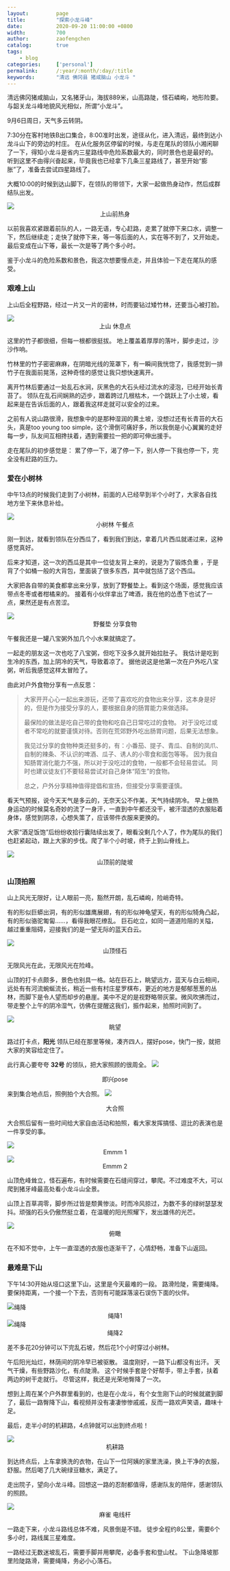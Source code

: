 ```yaml
---
layout:         page
title:          "探索小龙斗峰"
date:           2020-09-20 11:00:00 +0800
width:          700
author:         zaofengchen
catalog:        true
tags:
    - blog
categories:     ['personal']
permalink:      /:year/:month/:day/:title
keywords:       "清远 佛冈县 猪咸脑山 小龙斗 "
---
```



清远佛冈猪咸脑山，又名猪牙山，海拔889米，山高路陡，怪石嶙峋，地形险要。与韶关龙斗峰地貌风光相似，所谓“小龙斗”。

9月6日周日，天气多云转阴。

7:30分在客村地铁B出口集合，8:00准时出发，途径从化，进入清远，最终到达小龙斗山下的旁边的村庄。
在从化服务区停留的时候，与走在尾队的领队小湘闲聊了一下，得知小龙斗是省内三星路线中危险系数最大的，同时景色也是最好的。
听到这里不由得兴奋起来，毕竟我也已经拿下几条三星路线了，甚至开始“膨胀”了，准备去尝试四星路线了。

大概10:00的时候到达山脚下，在领队的带领下，大家一起做热身动作，然后成群结队出发。

<img src="http://tva2.sinaimg.cn/large/7d4c6366gy1gikgj6qls6j23402c0nph.jpg" width="{{ page.width}}" align="bottom" />
<center>上山前热身</center>


以前我喜欢紧跟着前队的人，一路无语，专心赶路，走累了就停下来口水，调整一下，然后继续走；走快了就停下来，等一等后面的人，实在等不到了，又开始走。最后变成在山下等，最长一次是等了两个多小时。

鉴于小龙斗的危险系数和景色，我这次想要慢点走，并且体验一下走在尾队的感受。

### 艰难上山

上山后全程野路，经过一片又一片的密林，时而要钻过矮竹林，还要当心被打脸。

<img src="http://tva1.sinaimg.cn/large/7d4c6366gy1gix9r4pabej23282aob2d.jpg" width="{{ page.width}}" align="bottom" />
<center>上山 休息点</center>

这里的竹子都很细，但每一根都很挺拔。
地上覆盖着厚厚的落叶，脚步走过，沙沙作响。

竹林里的竹子密密麻麻，在阴暗光线的笼罩下，有一瞬间我恍惚了，我感觉到一排竹子在我面前晃荡，这种奇怪的感觉让我只想快速离开。

离开竹林后要通过一处乱石水涧，灰黑色的大石头经过流水的浸泡，已经开始长青苔了。
领队在乱石间娴熟的迈步，跟着跨过几根枯木，一个跳跃上了小土坡，看起来是在告诉后面的人，跟着我这样走就可以安全的过来。

之前有人说山路很滑，我想象中的是那种湿润的黄土坡，没想过还有长青苔的大石头，真是too young too simple，这个滑倒可痛好多，所以我倒是小心翼翼的走好每一步，队友间互相搀扶着，遇到需要拉一把的即可伸出援手。

走在尾队的初步感觉是：
累了停一下，渴了停一下，别人停一下我也停一下，完全没有赶路的压力。

### 爱在小树林

中午13点的时候我们走到了小树林，前面的人已经早到半个小时了，大家各自找地方坐下来休息补给。

<img src="http://tva2.sinaimg.cn/large/7d4c6366gy1gix9zxou7zj21gw13q7wh.jpg" width="{{ page.width}}" align="bottom" />
<center>小树林 午餐点</center>

刚一到达，就看到领队在分西瓜了，看到我们到达，拿着几片西瓜就递过来，这种感觉真好。

后来才知道，这一次的西瓜是其中一位徒友背上来的，说是为了锻炼负重
，于是背了个如桶一般的大背包，里面装了很多东西，其中就包括了这个西瓜。

大家把各自带的美食都拿出来分享，放到了野餐垫上。看到这个场面，感觉我应该带点冬枣或者柑橘来的。
接着有小伙伴拿出了啤酒，我在他的怂恿下也试了一点，果然还是有点苦涩。

<img src="http://tvax3.sinaimg.cn/large/7d4c6366gy1gix8t1y9vsj23342bchdw.jpg" width="{{ page.width}}" align="bottom" />
<center>野餐垫 分享食物</center>

午餐我还是一罐八宝粥外加几个小水果就搞定了。

一起走的朋友这一次也吃了八宝粥，但吃下没多久就开始拉肚子。
我估计是吃到生冷的东西，加上阴冷的天气，导致着凉了。
据他说这是他第一次在户外吃八宝粥，听后我感觉这样太冒险了。

由此对户外食物分享有一点反思：
>大家开开心心一起出来游玩，还带了喜欢吃的食物出来分享，这本身是好的，但是作为接受分享的人，要根据自身的肠胃能力来做选择。
>
>最保险的做法是吃自己带的食物和吃自己日常吃过的食物。
>对于没吃过或者不常吃的就要谨慎对待。否则在荒郊野外吃出肠胃问题，后果无法想象。
>
>我见过分享的食物种类还挺多的，有：小番茄、提子、青瓜、自制的凤爪、自制的辣条、不认识的啤酒、瓜子、诱人的小零食和面包等等。
>因为我自知肠胃消化能力不强，所以对于没吃过的食物，一般都不会轻易尝试。
>同时也建议徒友们不要轻易尝试对自己身体“陌生”的食物。
>
>总之，户外分享精神值得提倡和宣扬，但接受分享需要谨慎。

看天气预报，说今天天气是多云的，无奈天公不作美，天气持续阴冷。
早上做热身运动的时候莫名奇妙的流了一身汗，一直到中午都还没干，被汗湿透的衣服贴着身体，感觉到阴凉，心想失策了，应该带件衣服来更换的。

大家“酒足饭饱”后纷纷收拾行囊陆续出发了，眼看没剩几个人了，作为尾队的我们也赶紧起动，跟上大家的步伐。爬了半个小时坡，终于上到山脊线上。

<img src="http://tvax3.sinaimg.cn/large/7d4c6366gy1gixbew1kzxj23342bchdx.jpg" width="{{ page.width}}" align="bottom" />
<center>山顶前的陡坡</center>

### 山顶拍照

山上风光无限好，让人眼前一亮，豁然开朗，乱石嶙峋，险峭奇特。

有的形似巨蟒出洞，有的形似雄鹰展翅，有的形似神龟望天，有的形似犄角凸起，有的形似骆驼匍匐……，看得我眼花缭乱。
巨石屹立，如同一道道险阻的关隘，越过重重阻碍，迎接我们的是一望无际的蓝天白云。

<img src="http://tva2.sinaimg.cn/large/7d4c6366gy1gixboncs16j22c0340e83.jpg" width="{{ page.width}}" align="bottom" />
<center>山顶怪石</center>

无限风光在此，无限风光在险峰。

山顶的打卡点颇多，景色也别具一格。站在巨石上，眺望远方，蓝天与白云相间，远处有有河流蜿蜒流长，稍近一些有村庄星罗棋布，更近的地方是郁郁葱葱的丛林，而脚下是令人望而却步的悬崖。美中不足的是视野略带灰蒙。微风吹拂而过，带走整个上午的阴冷湿气，彷佛在提醒这我们，振作起来，拍照时间到了。

<img src="http://tva4.sinaimg.cn/large/7d4c6366gy1gixezhstb7j23402c0qv7.jpg" width="{{ page.width}}" align="bottom" />
<center>眺望</center>


路过打卡点，**阳光** 领队已经在那里等候，凑齐四人，摆好pose，快门一按，就把大家的笑容给定住了。

此行真心要夸夸 **32号** 的领队，把大家照顾的很周全。
<img src="http://tvax4.sinaimg.cn/large/7d4c6366gy1gixdmmdet6j21400u0tc9.jpg" width="{{ page.width}}" align="bottom" />
<center>即兴pose</center>

来到集合地点后，照例拍个大合照。
<img src="http://tvax3.sinaimg.cn/large/7d4c6366gy1gixeebnysnj23402c0u0y.jpg" width="{{ page.width}}" align="bottom" />
<center>大合照</center>

大合照后留有一些时间给大家自由活动和拍照，看大家发挥搞怪、逗比的表演也是一件享受的事。

<img src="http://tvax3.sinaimg.cn/large/7d4c6366gy1gixfg836ilj23402c0npe.jpg"  align="bottom" width="{{ page.width}}" />
<center>Emmm 1</center>

<img src="http://tvax2.sinaimg.cn/large/7d4c6366gy1gixbn52i3fj22c03404qq.jpg"  align="bottom" width="{{ page.width}}" />
<center>Emmm 2</center>

山顶危峰耸立，怪石遍布，有时候需要在石缝间穿过，攀爬。不过难度不大，可以爬到猪牙峰最高处看小龙斗山全景。

山顶上百草凋零，脚步所过皆是颓黄惨淡。时而冷风掠过，为数不多的绿树瑟瑟发抖。顽强的石头仍傲然挺立着，在温暖的阳光照耀下，发出雄伟的光芒。

<img src="http://tvax4.sinaimg.cn/large/7d4c6366gy1gixfqawc23j23402c0npe.jpg" width="{{ page.width}}" align="bottom" />
<center>俯瞰</center>

在不知不觉中，上午一直湿透的衣服也逐渐干了，心情舒畅，准备下山返回。

### 最难是下山

下午14:30开始从垭口这里下山，这里是今天最难的一段。
路滑险陡，需要绳降。
要保持距离，一个接一个下去，否则有可能踩落滚石误伤下面的伙伴。

<img src="http://tvax1.sinaimg.cn/large/7d4c6366gy1gixgiywg68j22uo3yaqv6.jpg"  alt="绳降"  align="bottom" width="{{ page.width}}" />
<center>绳降1</center>

<img src="http://tva2.sinaimg.cn/large/7d4c6366gy1gixgrdz4olj22bc334hdv.jpg"  alt="绳降"  align="bottom" width="{{ page.width}}" />
<center>绳降2</center>


差不多花20分钟可以下完乱石坡，然后花1个小时穿过小树林。

午后阳光灿烂，林荫间的阴冷早已被驱散。
温度刚好，一路下山都没有出汗。
天气干燥，有些野路沙化，有点陡滑。
这个时候手套是个好帮手，带上手套，扶着两边的树干走就行。
尽管这样，我还是光荣地臀降了一次。

想到上周在某个户外群里看到的，也是在小龙斗，有个女生刚下山的时候就崴到脚了，最后一路臀降下山，看视频并没有凄凄惨惨戚戚，反而一路欢声笑语，趣味十足。


最后，走半小时的机耕路，4点钟就可以出到终点啦！

<img src="http://tvax1.sinaimg.cn/large/7d4c6366gy1gixgt144chj22c0340e82.jpg" width="{{ page.width}}" align="bottom" />
<center>机耕路</center>

到达终点后，上车拿换洗的衣物，在山下一位阿姨的家里洗澡，换上干净的衣服，舒服。然后喝了几大碗绿豆糖水，满足了。

走出院子，望向小龙斗峰。回想这一路的忍耐都值得，感谢队友的陪伴，感谢领队的照顾。

<img src="http://tvax2.sinaimg.cn/large/7d4c6366gy1gixhsxfqqoj23282aokjm.jpg" width="{{ page.width}}" align="bottom" />
<center>麻雀 电线杆</center>


一路走下来，小龙斗路线总体不难，风景倒是不错。
徒步全程约8公里，需要6个多小时，路线属三星难度。

一路经过无数迷坡乱石，需要手脚并用攀爬，必备手套和登山杖。
下山急降坡那里险陡路滑，需要绳降，务必小心落石。

